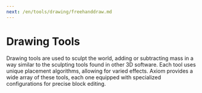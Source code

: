 ```yaml
---
next: /en/tools/drawing/freehanddraw.md
---
```


# Drawing Tools

Drawing tools are used to sculpt the world, adding or subtracting mass in a way similar to the sculpting tools found in other 3D software. Each tool uses unique placement algorithms, allowing for varied effects. Axiom provides a wide array of these tools, each one equipped with specialized configurations for precise block editing.
